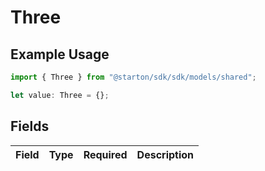 # Three

## Example Usage

```typescript
import { Three } from "@starton/sdk/sdk/models/shared";

let value: Three = {};
```

## Fields

| Field       | Type        | Required    | Description |
| ----------- | ----------- | ----------- | ----------- |